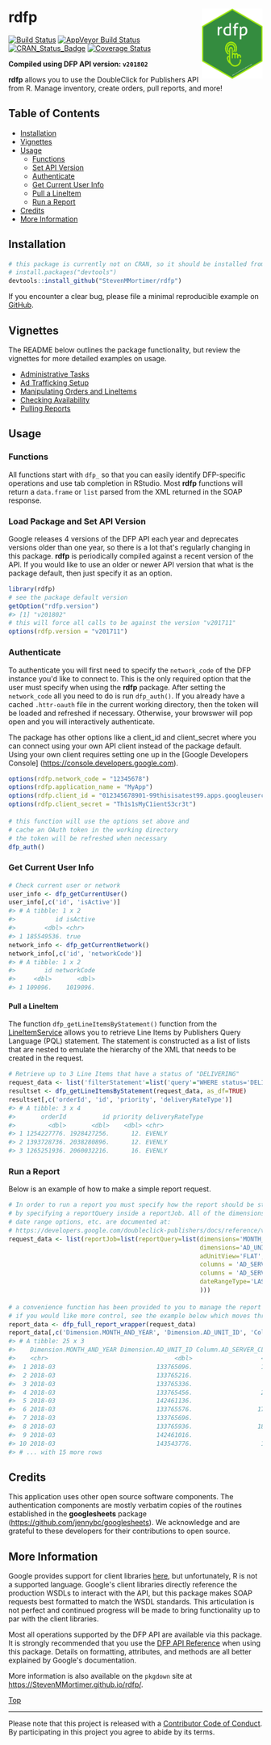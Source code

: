 
rdfp <img src="man/figures/rdfp.png" width="120px" align="right" />
===================================================================

[![Build Status](https://travis-ci.org/StevenMMortimer/rdfp.svg?branch=master)](https://travis-ci.org/StevenMMortimer/rdfp) [![AppVeyor Build Status](https://ci.appveyor.com/api/projects/status/github/StevenMMortimer/rdfp?branch=master&svg=true)](https://ci.appveyor.com/project/StevenMMortimer/rdfp) [![CRAN\_Status\_Badge](http://www.r-pkg.org/badges/version/rdfp)](http://cran.r-project.org/package=rdfp) [![Coverage Status](https://codecov.io/gh/StevenMMortimer/rdfp/branch/master/graph/badge.svg)](https://codecov.io/gh/StevenMMortimer/rdfp?branch=master)

**Compiled using DFP API version: `v201802`**

**rdfp** allows you to use the DoubleClick for Publishers API from R. Manage inventory, create orders, pull reports, and more!

Table of Contents
-----------------

-   [Installation](#installation)
-   [Vignettes](#vignettes)
-   [Usage](#usage)
    -   [Functions](#functions)
    -   [Set API Version](#set-api-version)
    -   [Authenticate](#authenticate)
    -   [Get Current User Info](#get-current-user-info)
    -   [Pull a LineItem](#pull-a-lineitem)
    -   [Run a Report](#run-a-report)
-   [Credits](#credits)
-   [More Information](#more-information)

Installation
------------

``` r
# this package is currently not on CRAN, so it should be installed from GitHub
# install.packages("devtools")
devtools::install_github("StevenMMortimer/rdfp")
```

If you encounter a clear bug, please file a minimal reproducible example on [GitHub](https://github.com/StevenMMortimer/rdfp/issues).

Vignettes
---------

The README below outlines the package functionality, but review the vignettes for more detailed examples on usage.

-   [Administrative Tasks](https://StevenMMortimer.github.io/rdfp/articles/administrative-tasks.html)
-   [Ad Trafficking Setup](https://StevenMMortimer.github.io/rdfp/articles/ad-trafficking-setup.html)
-   [Manipulating Orders and LineItems](https://StevenMMortimer.github.io/rdfp/articles/manipulating-orders-and-lineitems.html)
-   [Checking Availability](https://StevenMMortimer.github.io/rdfp/articles/checking-availability.html)
-   [Pulling Reports](https://StevenMMortimer.github.io/rdfp/articles/pulling-reports.html)

Usage
-----

### Functions

All functions start with `dfp_` so that you can easily identify DFP-specific operations and use tab completion in RStudio. Most **rdfp** functions will return a `data.frame` or `list` parsed from the XML returned in the SOAP response.

### Load Package and Set API Version

Google releases 4 versions of the DFP API each year and deprecates versions older than one year, so there is a lot that's regularly changing in this package. **rdfp** is periodically compiled against a recent version of the API. If you would like to use an older or newer API version that what is the package default, then just specify it as an option.

``` r
library(rdfp)
# see the package default version
getOption("rdfp.version")
#> [1] "v201802"
# this will force all calls to be against the version "v201711"
options(rdfp.version = "v201711")
```

### Authenticate

To authenticate you will first need to specify the `network_code` of the DFP instance you'd like to connect to. This is the only required option that the user must specify when using the **rdfp** package. After setting the `network_code` all you need to do is run `dfp_auth()`. If you already have a cached `.httr-oauth` file in the current working directory, then the token will be loaded and refreshed if necessary. Otherwise, your browswer will pop open and you will interactively authenticate.

The package has other options like a client\_id and client\_secret where you can connect using your own API client instead of the package default. Using your own client requires setting one up in the \[Google Developers Console\] (<https://console.developers.google.com>).

``` r
options(rdfp.network_code = "12345678")
options(rdfp.application_name = "MyApp")
options(rdfp.client_id = "012345678901-99thisisatest99.apps.googleusercontent.com")
options(rdfp.client_secret = "Th1s1sMyC1ientS3cr3t")

# this function will use the options set above and 
# cache an OAuth token in the working directory
# the token will be refreshed when necessary
dfp_auth()
```

### Get Current User Info

``` r
# Check current user or network
user_info <- dfp_getCurrentUser()
user_info[,c('id', 'isActive')]
#> # A tibble: 1 x 2
#>           id isActive
#>        <dbl> <chr>   
#> 1 185549536. true
network_info <- dfp_getCurrentNetwork()
network_info[,c('id', 'networkCode')]
#> # A tibble: 1 x 2
#>        id networkCode
#>     <dbl>       <dbl>
#> 1 109096.    1019096.
```

#### Pull a LineItem

The function `dfp_getLineItemsByStatement()` function from the [LineItemService](https://developers.google.com/doubleclick-publishers/docs/reference/v201802/LineItemService) allows you to retrieve Line Items by Publishers Query Language (PQL) statement. The statement is constructed as a list of lists that are nested to emulate the hierarchy of the XML that needs to be created in the request.

``` r
# Retrieve up to 3 Line Items that have a status of "DELIVERING"
request_data <- list('filterStatement'=list('query'="WHERE status='DELIVERING' LIMIT 3"))
resultset <- dfp_getLineItemsByStatement(request_data, as_df=TRUE) 
resultset[,c('orderId', 'id', 'priority', 'deliveryRateType')]
#> # A tibble: 3 x 4
#>       orderId          id priority deliveryRateType
#>         <dbl>       <dbl>    <dbl> <chr>           
#> 1 1254227776. 1928427256.      12. EVENLY          
#> 2 1393728736. 2038280896.      12. EVENLY          
#> 3 1265251936. 2060032216.      16. EVENLY
```

### Run a Report

Below is an example of how to make a simple report request.

``` r
# In order to run a report you must specify how the report should be structured 
# by specifying a reportQuery inside a reportJob. All of the dimensions, columns, 
# date range options, etc. are documented at:
# https://developers.google.com/doubleclick-publishers/docs/reference/v201802/ReportService.ReportQuery
request_data <- list(reportJob=list(reportQuery=list(dimensions='MONTH_AND_YEAR', 
                                                     dimensions='AD_UNIT_ID',
                                                     adUnitView='FLAT',
                                                     columns = 'AD_SERVER_IMPRESSIONS', 
                                                     columns = 'AD_SERVER_CLICKS',
                                                     dateRangeType='LAST_WEEK'
                                                     )))

# a convenience function has been provided to you to manage the report process workflow
# if you would like more control, see the example below which moves through each step in the process
report_data <- dfp_full_report_wrapper(request_data)
report_data[,c('Dimension.MONTH_AND_YEAR', 'Dimension.AD_UNIT_ID', 'Column.AD_SERVER_CLICKS')]
#> # A tibble: 25 x 3
#>    Dimension.MONTH_AND_YEAR Dimension.AD_UNIT_ID Column.AD_SERVER_CLICKS
#>    <chr>                                   <dbl>                   <dbl>
#>  1 2018-03                            133765096.                   1778.
#>  2 2018-03                            133765216.                    422.
#>  3 2018-03                            133765336.                    642.
#>  4 2018-03                            133765456.                   2176.
#>  5 2018-03                            142461136.                     91.
#>  6 2018-03                            133765576.                  17581.
#>  7 2018-03                            133765696.                    945.
#>  8 2018-03                            133765936.                  18171.
#>  9 2018-03                            142461016.                    312.
#> 10 2018-03                            143543776.                   1496.
#> # ... with 15 more rows
```

Credits
-------

This application uses other open source software components. The authentication components are mostly verbatim copies of the routines established in the **googlesheets** package (<https://github.com/jennybc/googlesheets>). We acknowledge and are grateful to these developers for their contributions to open source.

More Information
----------------

Google provides support for client libraries [here](https://developers.google.com/doubleclick-publishers/docs/clients), but unfortunately, R is not a supported language. Google's client libraries directly reference the production WSDLs to interact with the API, but this package makes SOAP requests best formatted to match the WSDL standards. This articulation is not perfect and continued progress will be made to bring functionality up to par with the client libraries.

Most all operations supported by the DFP API are available via this package. It is strongly recommended that you use the [DFP API Reference](https://developers.google.com/doubleclick-publishers/docs/rel_notes) when using this package. Details on formatting, attributes, and methods are all better explained by Google's documentation.

More information is also available on the `pkgdown` site at <https://StevenMMortimer.github.io/rdfp/>.

[Top](#rdfp-)

------------------------------------------------------------------------

Please note that this project is released with a [Contributor Code of Conduct](CONDUCT.md). By participating in this project you agree to abide by its terms.
